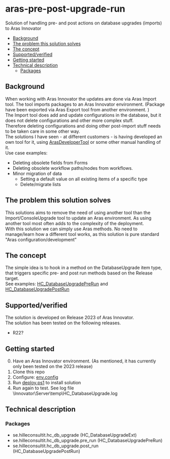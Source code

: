 # aras-pre-post-upgrade-run

Solution of handling pre- and post actions on database upgrades (imports) to Aras Innovator

- [Background](#background)
- [The problem this solution solves](#the-problem-this-solution-solves)
- [The concept](#the-concept)
- [Supported/verified](#supportedverified)
- [Getting started](#getting-started)
- [Technical description](#technical-description)
  - [Packages](#packages)

## Background

When working with Aras Innovator the updates are done via Aras Import tool. The tool imports packages to an Aras Innovator environment. (Package have been exported via Aras Export tool from another environment. )  
The Import tool does add and update configurations in the database, but it does not delete configurations and other more complex stuff.  
Therefore deleting configurations and doing other post-import stuff needs to be taken care in some other way.  
The solutions I have seen - at different customers - is having developed an own tool for it, using [ArasDeveloperTool](https://github.com/polyfacet/ArasDeveloperTool) or some other manual handling of it.  
Use case examples:  

- Deleting obsolete fields from Forms
- Deleting obsolete workflow paths/nodes from workflows.
- Minor migration of data
  - Setting a default value on all existing items of a specific type
  - Delete/migrate lists

## The problem this solution solves

This solutions aims to remove the need of using another tool than the Import/ConsoleUpgrade tool to update an Aras environment. As using another tool most often adds to the complexity of the deployment.  
With this solution we can simply use Aras methods. No need to manage/learn how a different tool works, as this solution is pure standard "Aras configuration/development"

## The concept

The simple idea is to hook in a method on the DatabaseUpgrade item type, that triggers specific pre- and post run methods based on the Release target.  
See examples: [HC_DatabaseUpgradePreRun](./src/packages/pre_run/Import/Method/HC_DatabaseUpgradePreRun.xml) and [HC_DatabaseUpgradePostRun](./src/packages/post_run/Import/Method/HC_DatabaseUpgradePostRun.xml)

## Supported/verified

The solution is developed on Release 2023 of Aras Innovator.  
The solution has been tested on the following releases.

- R22?

## Getting started

0. Have an Aras Innovator environment. (As mentioned, it has currently only been tested on the 2023 release)
1. Clone this repo
2. Configure: [env.config](./scripts/deploy/env.config)
3. Run [deploy.ps1](./scripts/deploy/deploy.ps1) to install solution
4. Run again to test. See log file <installpath>\Innovator\Server\temp\HC_DatabaseUpgrade.log

## Technical description

### Packages

- se.hilleconsultit.hc_db_upgrade (HC_DatabaseUpgradeExt)
- se.hilleconsultit.hc_db_upgrade.pre_run (HC_DatabaseUpgradePreRun)
- se.hilleconsultit.hc_db_upgrade.post_run (HC_DatabaseUpgradePostRun)

